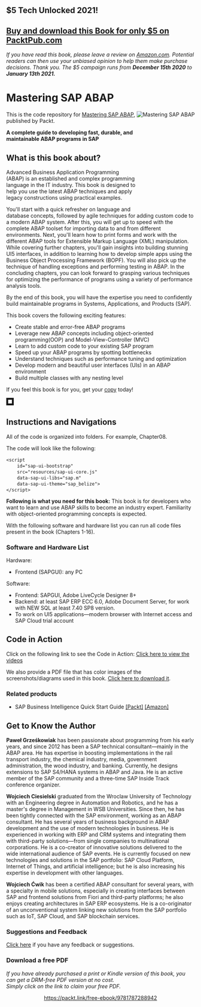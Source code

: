 


## $5 Tech Unlocked 2021!
[Buy and download this Book for only $5 on PacktPub.com](https://www.packtpub.com/product/mastering-sap-abap/9781787288942)
-----
*If you have read this book, please leave a review on [Amazon.com](https://www.amazon.com/gp/product/1787288943).     Potential readers can then use your unbiased opinion to help them make purchase decisions. Thank you. The $5 campaign         runs from __December 15th 2020__ to __January 13th 2021.__*

# Mastering SAP ABAP

<a href="https://www.packtpub.com/application-development/mastering-sap-abap?utm_source=github&utm_medium=repository&utm_campaign="><img src="https://www.packtpub.com/media/catalog/product/cache/e4d64343b1bc593f1c5348fe05efa4a6/b/0/b07080.png" alt="Mastering SAP ABAP" height="256px" align="right"></a>

This is the code repository for [Mastering SAP ABAP](https://www.packtpub.com/application-development/mastering-sap-abap?utm_source=github&utm_medium=repository&utm_campaign=), published by Packt.

**A complete guide to developing fast, durable, and maintainable ABAP programs in SAP**

## What is this book about?
Advanced Business Application Programming (ABAP) is an established and complex programming language in the IT industry. This book is designed to help you use the latest ABAP techniques and apply legacy constructions using practical examples.

You'll start with a quick refresher on language and database concepts, followed by agile techniques for adding custom code to a modern ABAP system. After this, you will get up to speed with the complete ABAP toolset for importing data to and from different environments. Next, you'll learn how to print forms and work with the different ABAP tools for Extensible Markup Language (XML) manipulation. While covering further chapters, you'll gain insights into building stunning UI5 interfaces, in addition to learning how to develop simple apps using the Business Object Processing Framework (BOPF). You will also pick up the technique of handling exceptions and performing testing in ABAP. In the concluding chapters, you can look forward to grasping various techniques for optimizing the performance of programs using a variety of performance analysis tools.

By the end of this book, you will have the expertise you need to confidently build maintainable programs in Systems, Applications, and Products (SAP).

This book covers the following exciting features:
- Create stable and error-free ABAP programs
- Leverage new ABAP concepts including object-oriented programming(OOP) and Model-View-Controller (MVC)
- Learn to add custom code to your existing SAP program
- Speed up your ABAP programs by spotting bottlenecks
- Understand techniques such as performance tuning and optimization
- Develop modern and beautiful user interfaces (UIs) in an ABAP environment
- Build multiple classes with any nesting level

If you feel this book is for you, get your [copy](https://www.amazon.com/dp/1787288943) today!

<a href="https://www.packtpub.com/?utm_source=github&utm_medium=banner&utm_campaign=GitHubBanner"><img src="https://raw.githubusercontent.com/PacktPublishing/GitHub/master/GitHub.png" 
alt="https://www.packtpub.com/" border="5" /></a>

## Instructions and Navigations
All of the code is organized into folders. For example, Chapter08.

The code will look like the following:
```
<script
    id="sap-ui-bootstrap"
    src="resources/sap-ui-core.js"
    data-sap-ui-libs="sap.m"
    data-sap-ui-theme="sap_belize">
</script>
```

**Following is what you need for this book:**
This book is for developers who want to learn and use ABAP skills to become an industry expert. Familiarity with object-oriented programming concepts is expected.

With the following software and hardware list you can run all code files present in the book (Chapters 1-16).
### Software and Hardware List
Hardware:
- Frontend (SAPGUI): any PC

Software:
- Frontend: SAPGUI, Adobe LiveCycle Designer 8+
- Backend: at least SAP ERP ECC 6.0, Adobe Document Server, for work with NEW SQL at least 7.40 SP8 version.
- To work on UI5 applications—modern browser with Internet access and SAP Cloud trial account

## Code in Action

Click on the following link to see the Code in Action: [Click here to view the videos](http://bit.ly/2M4ILyK)

We also provide a PDF file that has color images of the screenshots/diagrams used in this book. [Click here to download it](https://www.packtpub.com/sites/default/files/downloads/9781787288942_ColorImages.pdf).

### Related products
* SAP Business Intelligence Quick Start Guide [[Packt]](https://www.packtpub.com/big-data-and-business-intelligence/sap-business-intelligence-quick-start-guide?utm_source=github&utm_medium=repository&utm_campaign=) [[Amazon]](https://www.amazon.com/dp/1789346207)

## Get to Know the Author
**Paweł Grześkowiak**
has been passionate about programming from his early years, and since 2012  has been a SAP technical consultant—mainly in the ABAP area. He has expertise in boosting implementations in the rail transport industry, the chemical industry, media, government administration, the wood industry, and banking. Currently, he designs extensions to SAP S4/HANA systems in ABAP and Java. He is an active member of the SAP community and a three-time SAP Inside Track conference organizer.

**Wojciech Ciesielski**
graduated from the Wroclaw University of Technology with an Engineering degree in Automation and Robotics, and he has a master's degree in Management in WSB Universities. Since then, he has been tightly connected with the SAP environment, working as an ABAP consultant. He has several years of business background in ABAP development and the use of modern technologies in business. He is experienced in working with ERP and CRM systems and integrating them with third-party solutions—from single companies to multinational corporations. He is a co-creator of innovative solutions delivered to the wide international audience of SAP events. He is currently focused on new technologies and solutions in the SAP portfolio: SAP Cloud Platform, Internet of Things, and artificial intelligence; but he is also increasing his expertise in development with other languages.

**Wojciech Ćwik**
has been a certified ABAP consultant for several years, with a specialty in mobile solutions, especially in creating interfaces between SAP and frontend solutions from Fiori and third-party platforms; he also enjoys creating architectures in SAP ERP ecosystems. He is a co-originator of an unconventional system linking new solutions from the SAP portfolio such as IoT, SAP Cloud, and SAP blockchain services.

### Suggestions and Feedback
[Click here](https://docs.google.com/forms/d/e/1FAIpQLSdy7dATC6QmEL81FIUuymZ0Wy9vH1jHkvpY57OiMeKGqib_Ow/viewform) if you have any feedback or suggestions.


### Download a free PDF

 <i>If you have already purchased a print or Kindle version of this book, you can get a DRM-free PDF version at no cost.<br>Simply click on the link to claim your free PDF.</i>
<p align="center"> <a href="https://packt.link/free-ebook/9781787288942">https://packt.link/free-ebook/9781787288942 </a> </p>